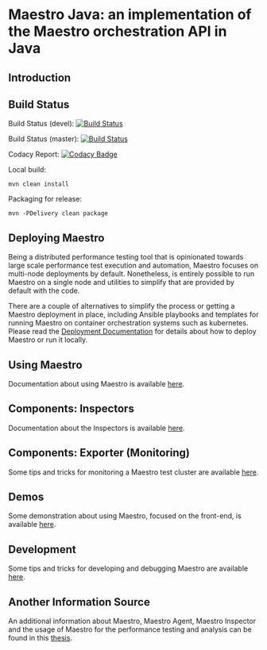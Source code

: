 Maestro Java: an implementation of the Maestro orchestration API in Java
============


Introduction
----


Build Status
----
Build Status (devel): [![Build Status](https://travis-ci.org/maestro-performance/maestro-java.svg?branch=devel)](https://travis-ci.org/maestro-performance/maestro-java)

Build Status (master): [![Build Status](https://travis-ci.org/maestro-performance/maestro-java.svg?branch=master)](https://travis-ci.org/maestro-performance/maestro-java)

Codacy Report: [![Codacy Badge](https://api.codacy.com/project/badge/Grade/ddaacf55e38140bb82aa15f02f158164)](https://www.codacy.com/app/orpiske/maestro-java?utm_source=github.com&amp;utm_medium=referral&amp;utm_content=orpiske/maestro-java&amp;utm_campaign=Badge_Grade)


Local build:
```
mvn clean install
```

Packaging for release:

```
mvn -PDelivery clean package
```


Deploying Maestro
----

Being a distributed performance testing tool that is opinionated towards large scale performance test execution and 
automation, Maestro focuses on multi-node deployments by default. Nonetheless, is entirely possible to run Maestro on a 
single node and utilities to simplify that are provided by default with the code. 

There are a couple of alternatives to simplify the process or getting a Maestro deployment in place, including Ansible 
playbooks and templates for running Maestro on container orchestration systems such as kubernetes. Please read the 
[Deployment Documentation](extra/doc/Deployment.md) for details about how to deploy Maestro or run it locally.

Using Maestro
---- 

Documentation about using Maestro is available [here](extra/doc/Using.md).


Components: Inspectors
---- 

Documentation about the Inspectors is available [here](extra/doc/Inspectors.md).


Components: Exporter (Monitoring)
---- 

Some tips and tricks for monitoring a Maestro test cluster are available [here](extra/doc/Monitoring.md).


Demos
---- 

Some demonstration about using Maestro, focused on the front-end, is available [here](extra/doc/Demos.md).


Development
---- 

Some tips and tricks for developing and debugging Maestro are available [here](extra/doc/Development.md).


Another Information Source
----
An additional information about Maestro, Maestro Agent, Maestro Inspector and the usage of Maestro for 
the performance testing and analysis can be found in this [thesis](http://www.fit.vutbr.cz/study/DP/DP.php.cs?id=21191&file=t).
